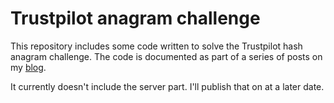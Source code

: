 # Trustpilot anagram challenge #

This repository includes some code written to solve the Trustpilot hash anagram
challenge. The code is documented as part of a series of posts on my
[blog][blog].

It currently doesn't include the server part. I'll publish that on at a later
date.

[blog]: https://blog.wedrop.it/tags.html#anagram-ref
